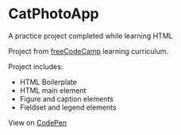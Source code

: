 # CatPhotoApp
A practice project completed while learning HTML

Project from [freeCodeCamp](https://www.freecodecamp.org/) learning curriculum.

Project includes:
* HTML Boilerplate
* HTML main element
* Figure and caption elements
* Fieldset and legend elements

View on [CodePen](https://codepen.io/Mordechai-Pal/pen/EaYwMom)
